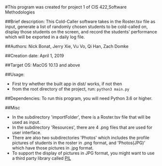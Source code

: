 #This program was created for project 1 of CIS 422,Software Methodologies

##Brief description: 
This Cold-Caller software takes in the Roster.tsv file as input, generate a list of randomly chosen students to be cold-called on, display those students on the screen, and record the students' performance which will be exported in a daily log file.

##Authors: 
Nick Bonat, Jerry Xie, Vu Vo, Qi Han, Zach Domke

##Creation date: 
April 1, 2019

##Target OS: 
MacOS 10.13 and above

##Usage: 
- First try whether the built app in dist/ works, if not then
- from the root directory of the project, run:
	```python3 main.py```

##Dependencies: 
To run this program, you will need Python 3.6 or higher.

##Misc
- In the subdirectory 'importFolder', there is a Roster.tsv file that will be used as input.
- In the subdirectory 'Resources', there are 4 .png files that are used for user interface. 
- There are also two subdirectories 'Photos' which includes the profile pictures of students in the roster in .png format, and 'Photos(JPG)' which have those pictures in .jpg format.
- To support the display of pictures in JPG format, you might want to use a third party library called [PIL](https://pillow.readthedocs.io/en/stable/)


